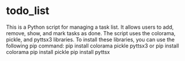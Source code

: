 # todo_list
This is a Python script for managing a task list. It allows users to add, remove, show, and mark tasks as done.
The script uses the colorama, pickle, and pyttsx3 libraries.  To install these libraries, you can use the following pip command:
pip install colorama pickle pyttsx3
or 
pip install colorama 
pip install pickle
pip install pyttsx
